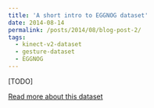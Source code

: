 ```yaml
---
title: 'A short intro to EGGNOG dataset'
date: 2014-08-14
permalink: /posts/2014/08/blog-post-2/
tags:
  - kinect-v2-dataset
  - gesture-dataset
  - EGGNOG
---
```


[TODO]

[Read more about this dataset](https://gurumulay.github.io/vision/vision-1/)